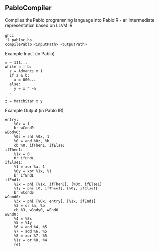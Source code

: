 ## PabloCompiler
Compiles the Pablo programming language into PabloIR - an intermediate representation based on LLVM IR

####
```
ghci
:l pabloc.hs
compilePablo <inputPath> <outputPath>
```

Example Input (in Pablo)
```
x = 111...
while a | b:
  z = Advance x 1
  if z & b:
    x = 000...
  else:
    y = x ^ ~a
  .
.
z = MatchStar x y
```

Example Output (in Pablo IR)
```
entry:
	%0x = 1
	br wCond0
wBody0:
	%0z = shl %0x, 1
	%0 = and %0z, %b
	cb %0, ifThen1, ifElse1
ifThen1:
	%1x = 0
	br ifEnd1
ifElse1:
	%1 = xor %a, 1
	%0y = xor %1x, %1
	br ifEnd1
ifEnd1:
	%2x = phi [%1x, ifThen1], [%0x, ifElse1]
	%1y = phi [0, ifThen1], [%0y, ifElse1]
	br wCond0
wCond0:
	%3x = phi [%0x, entry], [%1x, ifEnd1]
	%3 = or %a, %b
	cb %3, wBody0, wEnd0
wEnd0:
	%4 = %3x
	%5 = %1y
	%6 = and %4, %5
	%7 = add %6, %5
	%8 = xor %7, %5
	%1z = or %8, %4
	ret

```
